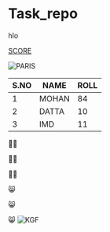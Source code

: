 # Task_repo
hlo

[SCORE](https://www.cricbuzz.com/live-cricket-scores/38587/ind-vs-nz-2nd-test-new-zealand-tour-of-india-2021)

![PARIS](https://images.unsplash.com/photo-1568321612313-209650d5d99a?ixlib=rb-1.2.1&ixid=MnwxMjA3fDB8MHxzZWFyY2h8Mnx8ZWlmZmVsJTIwdG93ZXIlMjBhdCUyMG5pZ2h0fGVufDB8fDB8fA%3D%3D&w=1000&q=80)


S.NO|NAME|ROLL
----|----|----
1|MOHAN|84
2|DATTA|10
3|IMD|11
:golfing_man:

:golfing_man:

:golfing_man:

:smile_cat:

:smile_cat:

:smile_cat:
![KGF](https://c.tenor.com/VhK-KVBXCAwAAAAd/kgf-kgf2.gif)
